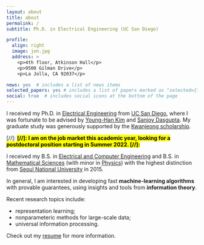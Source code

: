 ```yaml
---
layout: about
title: about
permalink: /
subtitle: Ph.D. in Electrical Engineering (UC San Diego)

profile:
  align: right
  image: jon.jpg
  address: >
    <p>4th floor, Atkinson Hall</p>
    <p>9500 Gilman Drive</p>
    <p>La Jolla, CA 92037</p>

news: yes  # includes a list of news items
selected_papers: yes # includes a list of papers marked as "selected={true}"
social: true  # includes social icons at the bottom of the page
---
```


I received my Ph.D. in [Electrical Engineering](https://ece.ucsd.edu/) from [UC San Diego](https://ucsd.edu/), 
where I was fortunate to be advised by [Young-Han Kim](https://web.eng.ucsd.edu/~yhk/) and [Sanjoy Dasgupta](https://cseweb.ucsd.edu/~dasgupta/).
My graduate study was generously supported by the [Kwanjeong scholarship](http://www.ikef.or.kr/).

[//]: <span style="font-weight:bold"><mark>
[//]: I am on the job market this academic year, looking for a postdoctoral position starting in Summer 2022.
[//]: </mark></span>

I received my B.S. in [Electrical and Computer Engineering](https://ece.snu.ac.kr/en) and B.S. in [Mathematical Sciences](https://www.math.snu.ac.kr/) (with minor in [Physics](https://physics.snu.ac.kr/en)) with the highest distinction from [Seoul National University](https://en.snu.ac.kr) in 2015.

In general, I am interested in developing fast <b>machine-learning algorithms</b> with provable guarantees, 
using insights and tools from <b>information theory</b>.

Recent research topics include:
- representation learning;
- nonparameteric methods for large-scale data;
- universal information processing.

Check out my [resume](/resume) for more information.

